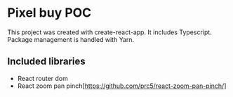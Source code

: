 # Pixel buy POC

This project was created with create-react-app. It includes Typescript.
Package management is handled with Yarn.

## Included libraries
- React router dom
- React zoom pan pinch[https://github.com/prc5/react-zoom-pan-pinch/]
